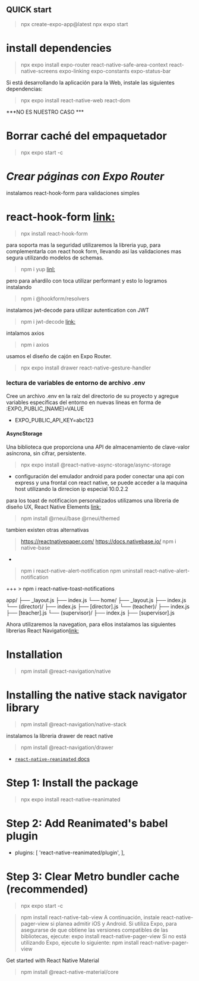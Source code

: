 ## QUICK start
> npx create-expo-app@latest
> npx expo start

# install dependencies
> npx expo install expo-router react-native-safe-area-context react-native-screens expo-linking expo-constants expo-status-bar

Si está desarrollando la aplicación para la Web, instale las siguientes dependencias:
> npx expo install react-native-web react-dom

***NO ES NUESTRO CASO ***

# Borrar caché del empaquetador
> npx expo start -c

# ***Crear páginas con Expo Router***

instalamos react-hook-form para validaciones simples
# react-hook-form [link:](https://react-hook-form.com/)
> npx install react-hook-form

para soporta mas la seguridad utilizaremos la libreria yup, para complementarla con react hook form, 
llevando asi las validaciones mas segura utilizando modelos de schemas.

> npm i yup [linl:](https://www.npmjs.com/package/yup)

pero para añardilo con toca utilizar performant y esto lo logramos instalando
> npm i @hookform/resolvers

instalamos jwt-decode para utilizar autentication con JWT
> npm i jwt-decode [link:](https://www.npmjs.com/package/jwt-decode)

intalamos axios
> npm i axios

usamos el diseño de cajón en Expo Router.
> npx expo install drawer react-native-gesture-handler 

### lectura de variables de entorno de archivo .env
Cree un archivo .env en la raíz del directorio de su proyecto y agregue variables específicas del entorno en nuevas líneas en forma de :EXPO_PUBLIC_[NAME]=VALUE

- EXPO_PUBLIC_API_KEY=abc123

#### AsyncStorage
Una biblioteca que proporciona una API de almacenamiento de clave-valor asíncrona, sin cifrar, persistente.
> npx expo install @react-native-async-storage/async-storage

- configuración del emulador android
para poder conectar una api con express y una frontal con react native, se puede acceder a la maquina host utilizando la dirrecion ip especial 10.0.2.2

para los toast de notificacion personalizados
utilizamos una libreria de diseño UX, React Native Elements [link:](https://reactnativeelements.com/)
> npm install @rneui/base @rneui/themed

tambien existen otras alternativas
> https://reactnativepaper.com/
> https://docs.nativebase.io/ npm i native-base

+
> npm i react-native-alert-notification
> npm uninstall react-native-alert-notification

+++ > npm i react-native-toast-notifications


app/
 ├── _layout.js
 ├── index.js
 └── home/
     ├── _layout.js
     ├── index.js
     └── (director)/
         ├── index.js
         ├── [director].js
     └── (teacher)/
         ├── index.js
         ├── [teacher].js
     └── (supervisor)/
         ├── index.js
         ├── [supervisor].js

Ahora utilizaremos la navegation, para ellos instalamos las siguientes librerias
 React Navigation[link:](https://reactnavigation.org/)
 # Installation
> npm install @react-navigation/native

 # Installing the native stack navigator library
 > npm install @react-navigation/native-stack
 
 instalamos la libreria drawer de react native
> npm install @react-navigation/drawer

- [`react-native-reanimated` docs](https://docs.swmansion.com/react-native-reanimated/)

# Step 1: Install the package
> npx expo install react-native-reanimated

# Step 2: Add Reanimated's babel plugin
- plugins: [
      'react-native-reanimated/plugin',
    ],

# Step 3: Clear Metro bundler cache (recommended)
> npx expo start -c


> npm install react-native-tab-view
A continuación, instale react-native-pager-view si planea admitir iOS y Android.
Si utiliza Expo, para asegurarse de que obtiene las versiones compatibles de las bibliotecas, ejecute:
> expo install react-native-pager-view
Si no está utilizando Expo, ejecute lo siguiente:
> npm install react-native-pager-view


Get started with React Native Material
> npm install @react-native-material/core